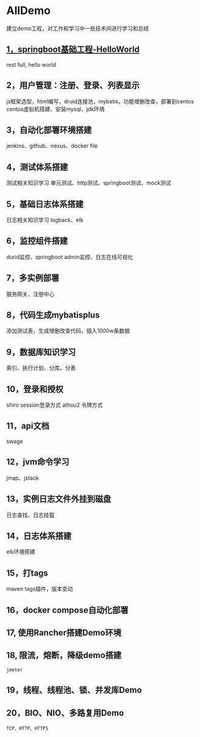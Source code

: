# AllDemo
建立demo工程，对工作和学习中一些技术间进行学习和总结
## [1，springboot基础工程-HelloWorld](./demo1/README.md)
  rest full, hello world
## 2，用户管理：注册、登录、列表显示
  js框架选型，html编写，druid连接池，mybatis，功能增删改查，部署到centos
  centos虚拟机搭建、安装mysql、jdk环境
## 3，自动化部署环境搭建
  jenkins、github、nexus、docker file
## 4，测试体系搭建
  测试相关知识学习
  单元测试、http测试、springboot测试、mock测试
## 5，基础日志体系搭建
  日志相关知识学习
  logback、elk
## 6，监控组件搭建
  durid监控、springboot admin监控、日志在线可视化
## 7，多实例部署
  服务网关、注册中心
## 8，代码生成mybatisplus
  添加测试表，生成增删改查代码，插入1000w条数据
## 9，数据库知识学习
  索引、执行计划、分库、分表
## 10，登录和授权
  shiro session登录方式
  athou2 令牌方式
## 11，api文档
  swage
## 12，jvm命令学习
  jmap、jstack
## 13，实例日志文件外挂到磁盘
  日志查找、日志挂载
## 14，日志体系搭建
  elk环境搭建
## 15，打tags
  maven tags插件，版本变动
## 16，docker compose自动化部署

## 17, 使用Rancher搭建Demo环境

## 18, 限流，熔断，降级demo搭建
    jmeter

## 19，线程、线程池、锁、并发库Demo

## 20，BIO、NIO、多路复用Demo
    TCP、HTTP、HTTPS
